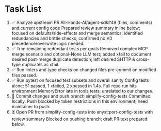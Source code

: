 # Task List

1. ✅ Analyze upstream PR All-Hands-AI/agent-sdk#49 (files, comments) and current config code
Prepared review summary inline below; focused on defaults/side-effects and merge semantics; identified redundancies and brittle checks; confirmed no V0 precedence/overwrite logic needed.
2. ✅ Trim remaining redundant tests per goals
Removed complex MCP merge scenario and optional-None LLM test; added xfail to document desired post-merge duplicate detection; left desired SHTTP & cross-type duplicates as xfail.
3. ✅ Run linters and type checks on changed files
pre-commit on modified files passed.
4. ✅ Run pytest on focused test subsets and overall sanity
Config tests alone: 51 passed, 1 xfailed, 2 xpassed in 1.4s. Full repo run hits environment MemoryError late in tools tests; unrelated to our changes.
5. 🔄 Commit changes and push branch simplify-config-tests
Committed locally. Push blocked by token restrictions in this environment; need maintainer to push.
6. ⏳ Open PR from simplify-config-tests into enyst:port-config-tests with review summary
Blocked on pushing branch; draft PR text prepared below.

